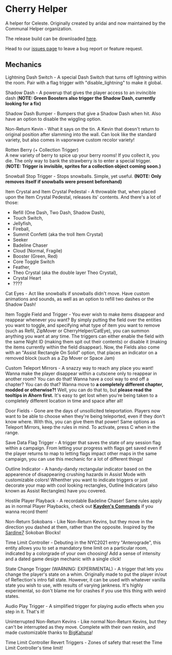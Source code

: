 # Cherry Helper

A helper for Celeste. Originally created by aridai and now maintained by the Communal Helper organization. 

The release build can be downloaded [here](https://gamebanana.com/mods/53756).

Head to our [issues page](https://github.com/CommunalHelper/CherryHelper/issues) to leave a bug report or feature request.

## Mechanics

Lightning Dash Switch - A special Dash Switch that turns off lightning within the room. Pair with a flag trigger with "disable_lightning" to make it global.

Shadow Dash - A powerup that gives the player access to an invincible dash (**NOTE: Green Boosters also trigger the Shadow Dash, currently looking for a fix)**

Shadow Dash Bumper - Bumpers that give a Shadow Dash when hit. Also have an option to disable the wiggling option.

Non-Return Kevin - What it says on the tin. A Kevin that doesn't return to original position after slamming into the wall. Can look like the standard variety, but also comes in vaporwave custom recolor variety!

Rotten Berry (+ Collection Trigger)  
A new variety of berry to spice up your berry rooms! If you collect it, you die. The only way to bank the strawberry is to enter a special trigger. (**NOTE: Trigger is invisible, sprites for a collection object coming soon.)**

Snowball Stop Trigger - Stops snowballs. Simple, yet useful. **(NOTE: Only removes itself if snowballs were present beforehand)**

Item Crystal and Item Crystal Pedestal - A throwable that, when placed upon the Item Crystal Pedestal, releases its' contents. And there's a lot of those:

- Refill (One Dash, Two Dash, Shadow Dash),
- Touch Switch,
- Jellyfish,
- Fireball,
- Summit Confetti (aka the troll Item Crystal)
- Seeker
- Badeline Chaser
- Cloud (Normal, Fragile)
- Booster (Green, Red)
- Core Toggle Switch
- Feather,
- Theo Crystal (aka the double layer Theo Crystal),
- Crystal Heart
- ????

Cat Eyes - Act like snowballs if snowballs didn't move. Have custom animations and sounds, as well as an option to refill two dashes or the Shadow Dash!

Item Toggle Field and Trigger - You ever wish to make items disappear and reappear whenever you want? By simply putting the field over the entities you want to toggle, and specifying what type of item you want to remove (such as Refil, ZipMover or CherryHelper/CatEye), you can summon anything you want at any time. The triggers can either enable the field with the same Night ID (making them spit out their contents) or disable it (making the items currently within the field disappear). Now, the Fields also come with an "Assist Rectangle On Solid" option, that places an indicator on a removed block (such as a Zip Mover or Space Jam)

Custom Teleport Mirrors - A snazzy way to reach any place you want! Wanna make the player disappear within a cutscene only to reappear in another room? You can do that! Wanna have a cool way to end off a chapter? You can do that? Wanna move to **a completely different chapter, modded or otherwise?!** Well, you can do that to, but **please read the tooltips in Ahorn first.** It's easy to get lost when you're being taken to a completely different location in time and space after all!

Door Fields - Gone are the days of unsollicited teleportation. Players now want to be able to choose when they're being teleported, even if they don't know where. With this, you can give them that power! Same options as Teleport Mirrors, keep the rules in mind. To activate, press C when in the range.

Save Data Flag Trigger - A trigger that saves the state of any session flag within a campaign. From letting your progress with flags get saved even if the player returns to map to letting flags impact other maps in the same campaign, you can use this mechanic for a lot of different things!

Outline Indicator - A handy-dandy rectangular indicator based on the appearence of disappearing crushing hazards in Assist Mode with customizable colors! Whenther you want to indicate triggers or just decorate your map with cool looking rectangles, Outline Indicators (also known as Assist Rectangles) have you covered.

Hostile Player Playback - A recordable Badeline Chaser! Same rules apply as in normal Player Playbacks, check out **[Kayden's Commands](https://gamebanana.com/gamefiles/10271)** if you wanna record them!

Non-Return Sokobans - Like Non-Return Kevins, but they move in the direction you dashed at them, rather than the opposite. Inspired by the [Sardine7](https://gamebanana.com/gamefiles/11275) Sokoban Blocks!

Time Limit Controller - Debuting in the NYC2021 entry "Anterograde", this entity allows you to set a mandatory time limit on a particular room, indicated by a colorgrade of your own choosing! Add a sense of intensity and a dated game design mechanic with a single click!

State Change Trigger (WARNING: EXPERIMENTAL) - A trigger that lets you change the player's state on a whim. Originally made to put the player in/out of Reflection's intro fall state. However, it can be used with whatever vanilla state you wish to use, with results of varying jankness. It's highly experimental, so don't blame me for crashes if you use this thing with weird states.

Audio Play Trigger - A simplified trigger for playing audio effects when you step in it. That's it!

Uninterrupted Non-Return Kevins - Like normal Non-Return Kevins, but they can't be interrupted as they move. Complete with their own reskin, and made customizable thanks to [BigKahuna](https://github.com/bigkahuna443)!

Time Limit Controller Revert Triggers - Zones of safety that reset the Time Limit Controller's time limit!
